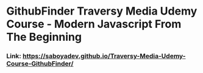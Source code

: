 # GithubFinder Traversy Media Udemy Course - Modern Javascript From The Beginning

### Link: https://saboyadev.github.io/Traversy-Media-Udemy-Course-GithubFinder/
